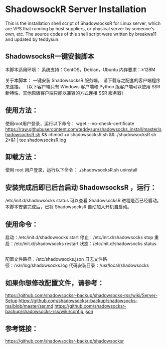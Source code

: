 # ShadowsockR Server Installation

This is the installation shell script of ShadowsocksR for Linux server, which are VPS that running by host suppliers, or physical server by someone's own, etc.
The source codes of this shell script were written by breakwa11 and updated by teddysun.


## ShadowsocksR一键安装脚本

本脚本适用环境：
系统支持：CentOS，Debian，Ubuntu
内存要求：≥128M

关于本脚本：
一键安装 ShadowsocksR 服务端。
请下载与之配套的客户端程序来连接。
（以下客户端只有 Windows 客户端和 Python 版客户端可以使用 SSR 新特性，其他原版客户端只能以兼容的方式连接 SSR 服务器）


## 使用方法：
使用root用户登录，运行以下命令：
wget --no-check-certificate https://raw.githubusercontent.com/teddysun/shadowsocks_install/master/shadowsocksR.sh
&& chmod +x shadowsocksR.sh && ./shadowsocksR.sh 2>&1 | tee shadowsocksR.log

## 卸载方法：
使用 root 用户登录，运行以下命令：
./shadowsocksR.sh uninstall

## 安装完成后即已后台启动 ShadowsocksR ，运行：
/etc/init.d/shadowsocks status
可以查看 ShadowsocksR 进程是否已经启动。
本脚本安装完成后，已将 ShadowsocksR 自动加入开机自启动。

## 使用命令：
启动：/etc/init.d/shadowsocks start
停止：/etc/init.d/shadowsocks stop
重启：/etc/init.d/shadowsocks restart
状态：/etc/init.d/shadowsocks status

## 
配置文件路径：/etc/shadowsocks.json
日志文件路径：/var/log/shadowsocks.log
代码安装目录：/usr/local/shadowsocks


## 如果你想修改配置文件，请参考：
https://github.com/shadowsocksr-backup/shadowsocks-rss/wiki/Server-Setup
https://github.com/shadowsocksr-backup/shadowsocks-rss/blob/master/ssr.md
https://github.com/shadowsocksr-backup/shadowsocks-rss/wiki/config.json


## 参考链接：
https://github.com/shadowsocksr-backup/shadowsocksr

